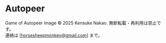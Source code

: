 # Autopeer
Game of Autopeer image
© 2025 Kensuke Nakao. 無断転載・再利用は禁止です。  
連絡は [horsesheepmonkey@gmail.com] まで。
